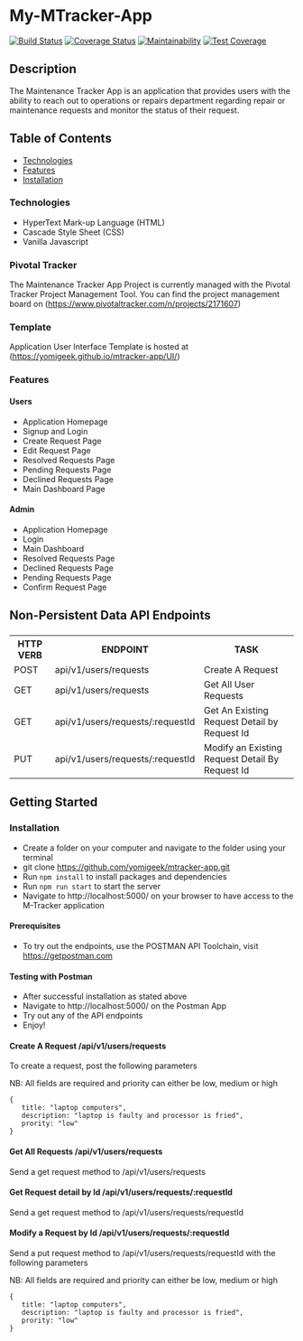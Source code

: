 # My-MTracker-App
[![Build Status](https://travis-ci.org/yomigeek/mtracker-app.svg?branch=ch-travis-ci-implementation-157687480)](https://travis-ci.org/yomigeek/mtracker-app) [![Coverage Status](https://coveralls.io/repos/github/yomigeek/mtracker-app/badge.svg?branch=ch-coveralls-implementation-157738024)](https://coveralls.io/github/yomigeek/mtracker-app?branch=ch-coveralls-implementation-157738024) [![Maintainability](https://api.codeclimate.com/v1/badges/78fc5727a7bace58a50d/maintainability)](https://codeclimate.com/github/yomigeek/mtracker-app/maintainability) [![Test Coverage](https://api.codeclimate.com/v1/badges/78fc5727a7bace58a50d/test_coverage)](https://codeclimate.com/github/yomigeek/mtracker-app/test_coverage)

## Description
The Maintenance Tracker App is an application that provides users with the ability to reach out to operations or repairs department regarding repair or maintenance requests and monitor the status of their request.

## Table of Contents

 * [Technologies](#technologies)
 * [Features](#features)
 * [Installation](#installation)

### Technologies
* HyperText Mark-up Language (HTML)
* Cascade Style Sheet (CSS)
* Vanilla Javascript
 
### Pivotal Tracker
The Maintenance Tracker App Project is currently managed with the Pivotal Tracker Project Management Tool.
You can find the project management board on (https://www.pivotaltracker.com/n/projects/2171607)

### Template
Application User Interface Template is hosted at (https://yomigeek.github.io/mtracker-app/UI/)

### Features

#### Users
* Application Homepage
* Signup and Login
* Create Request Page
* Edit Request Page
* Resolved Requests Page
* Pending Requests Page
* Declined Requests Page
* Main Dashboard Page

#### Admin
* Application Homepage
* Login
* Main Dashboard
* Resolved Requests Page
* Declined Requests Page
* Pending Requests Page
* Confirm Request Page


## Non-Persistent Data API Endpoints

###

<table>

<tr><th>HTTP VERB</th><th>ENDPOINT</th><th>TASK</th></tr>

<tr><td>POST</td> <td>api/v1/users/requests</td> <td>Create A Request</td></tr>

<tr><td>GET</td> <td>api/v1/users/requests</td> <td>Get All User Requests</td></tr>

<tr><td>GET</td> <td>api/v1/users/requests/:requestId</td> <td>Get An Existing Request Detail by Request Id</td></tr>

<tr><td>PUT</td> <td>api/v1/users/requests/:requestId</td>  <td> Modify an  Existing Request Detail By Request Id</td></tr>

</table>

## Getting Started

### Installation 

* Create a folder on your computer and navigate to the folder using your terminal
* git clone https://github.com/yomigeek/mtracker-app.git
* Run `npm install` to install packages and dependencies
* Run `npm run start` to start the server
* Navigate to http://localhost:5000/ on your browser to have access to the M-Tracker application

#### Prerequisites

* To try out the endpoints, use the POSTMAN API Toolchain, visit https://getpostman.com

#### Testing with Postman

* After successful installation as stated above
* Navigate to http://localhost:5000/ on the Postman App
* Try out any of the API endpoints
* Enjoy! 

#### Create A Request /api/v1/users/requests

To create a request, post the following parameters

NB: All fields are required and priority can either be low, medium or high

```
{
   title: "laptop computers",
   description: "laptop is faulty and processor is fried",
   prority: "low"
}

```

#### Get All Requests /api/v1/users/requests
Send a get request method to /api/v1/users/requests

#### Get Request detail by Id /api/v1/users/requests/:requestId
Send a get request method to /api/v1/users/requests/requestId

#### Modify a Request by Id /api/v1/users/requests/:requestId
Send a put request method to /api/v1/users/requests/requestId with the following parameters

NB: All fields are required and priority can either be low, medium or high

```
{
   title: "laptop computers",
   description: "laptop is faulty and processor is fried",
   prority: "low"
}

```


